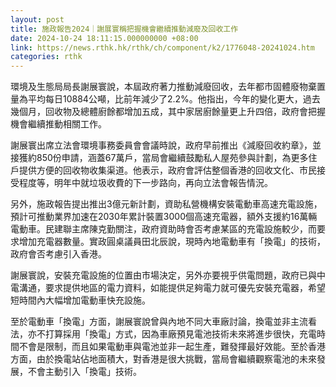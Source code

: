 ```yaml
---
layout: post
title: 施政報告2024｜謝展寰稱把握機會繼續推動減廢及回收工作
date: 2024-10-24 18:11:15.000000000 +08:00
link: https://news.rthk.hk/rthk/ch/component/k2/1776048-20241024.htm
categories: rthk
---
```


環境及生態局局長謝展寰說，本屆政府著力推動減廢回收，去年都市固體廢物棄置量為平均每日10884公噸，比前年減少了2.2%。他指出，今年的變化更大，過去幾個月，回收物及總體廚餘都增加五成，其中家居廚餘量更上升四倍，政府會把握機會繼續推動相關工作。

謝展寰出席立法會環境事務委員會會議時說，政府早前推出《減廢回收約章》，並接獲約850份申請，涵蓋67萬戶，當局會繼續鼓勵私人屋苑參與計劃，為更多住戶提供方便的回收物收集渠道。他表示，政府會評估整個香港的回收文化、市民接受程度等，明年中就垃圾收費的下一步路向，再向立法會報告情況。

另外，施政報告提出推出3億元新計劃，資助私營機構安裝電動車高速充電設施，預計可推動業界加速在2030年累計裝置3000個高速充電器，額外支援約16萬輛電動車。民建聯主席陳克勤關注，政府資助時會否考慮某區的充電設施較少，而要求增加充電器數量。實政圓桌議員田北辰說，現時內地電動車有「換電」的技術，政府會否考慮引入香港。

謝展寰說，安裝充電設施的位置由市場決定，另外亦要視乎供電問題，政府已與中電溝通，要求提供地區的電力資料，如能提供足夠電力就可優先安裝充電器，希望短時間內大幅增加電動車快充設施。

至於電動車「換電」方面，謝展寰說曾與內地不同大車廠討論，換電並非主流看法，亦不打算採用「換電」方式，因為車廠預見電池技術未來將進步很快，充電時間不會是限制，而且如果電動車與電池並非一起生產，難發揮最好效能。至於香港方面，由於換電站佔地面積大，對香港是很大挑戰，當局會繼續觀察電池的未來發展，不會主動引入「換電」技術。
